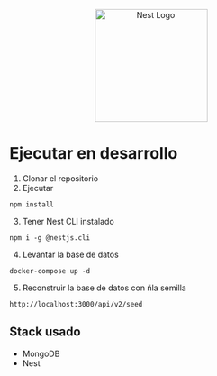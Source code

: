 <p align="center">
  <a href="http://nestjs.com/" target="blank"><img src="https://nestjs.com/img/logo-small.svg" width="200" alt="Nest Logo" /></a>
</p>

# Ejecutar en desarrollo

1. Clonar el repositorio
2. Ejecutar
```
npm install
```
3. Tener Nest CLI instalado
```
npm i -g @nestjs.cli
```
4. Levantar la base de datos
```
docker-compose up -d
```
5. Reconstruir la base de datos con ñla semilla
```
http://localhost:3000/api/v2/seed
```

## Stack usado
* MongoDB
* Nest
